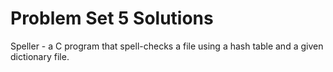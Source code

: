 # Problem Set 5 Solutions

Speller - a C program that spell-checks a file using a hash table and a given dictionary file.
